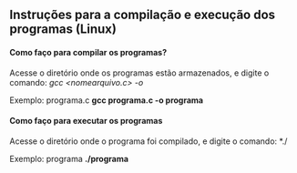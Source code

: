 ## Instruções para a compilação e execução dos programas (Linux)

#### Como faço para compilar os programas?
Acesse o diretório onde os programas estão armazenados, e digite o comando: 
*gcc <nomearquivo.c> -o <nomearquivo>*

Exemplo: programa.c
**gcc programa.c -o programa**

#### Como faço para executar os programas
Acesse o diretório onde o programa foi compilado, e digite o comando:
*./<nomearquivo>

Exemplo: programa
**./programa**
